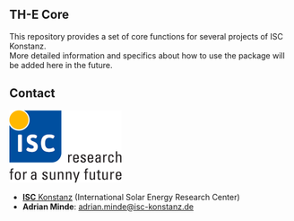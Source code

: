 ## TH-E Core

This repository provides a set of core functions for several projects of ISC Konstanz.  
More detailed information and specifics about how to use the package will be added here in the future.


## Contact

![ISC logo](doc/img/isc-logo.png)

- [**ISC** Konstanz](http://isc-konstanz.de/) (International Solar Energy Research Center)
- **Adrian Minde**: adrian.minde@isc-konstanz.de
